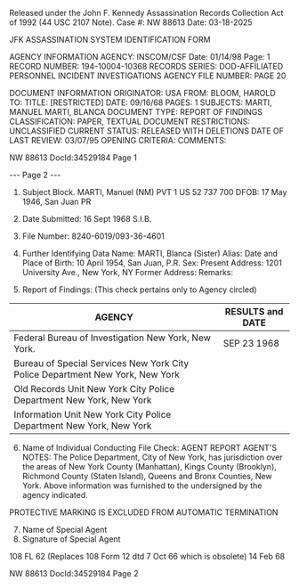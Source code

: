 Released under the John F. Kennedy
Assassination Records Collection Act of
1992 (44 USC 2107 Note). Case #: NW 88613
Date: 03-18-2025

JFK ASSASSINATION SYSTEM
IDENTIFICATION FORM

AGENCY INFORMATION
AGENCY: INSCOM/CSF
Date: 01/14/98
Page: 1
RECORD NUMBER: 194-10004-10368
RECORDS SERIES: DOD-AFFILIATED PERSONNEL INCIDENT INVESTIGATIONS
AGENCY FILE NUMBER: PAGE 20

DOCUMENT INFORMATION
ORIGINATOR: USA
FROM: BLOOM, HAROLD
TO:
TITLE: [RESTRICTED]
DATE: 09/16/68
PAGES: 1
SUBJECTS:
MARTI, MANUEL
MARTI, BLANCA
DOCUMENT TYPE: REPORT OF FINDINGS
CLASSIFICATION: PAPER, TEXTUAL DOCUMENT
RESTRICTIONS: UNCLASSIFIED
CURRENT STATUS: RELEASED WITH DELETIONS
DATE OF LAST REVIEW: 03/07/95
OPENING CRITERIA:
COMMENTS:

NW 88613 DocId:34529184 Page 1

--- Page 2 ---

1. Subject Block.
MARTI, Manuel (NM)
PVT 1 US 52 737 700
DFOB: 17 May 1946, San Juan PR

2. Date Submitted: 16 Sept 1968
S.I.B.

3. File Number: 8240-6019/093-36-4601

4. Further Identifying Data
Name: MARTI, Blanca (Sister)
Alias:
Date and Place of Birth: 10 April 1954, San Juan, P.R.
Sex:
Present Address: 1201 University Ave., New York, NY
Former Address:
Remarks:

5. Report of Findings: (This check pertains only to Agency circled)

| AGENCY                                        | RESULTS and DATE |
| --------------------------------------------- | ---------------- |
| Federal Bureau of Investigation New York, New York. | SEP 23 1968      |
| Bureau of Special Services New York City Police Department New York, New York |                    |
| Old Records Unit New York City Police Department New York, New York |                    |
| Information Unit New York City Police Department New York, New York |                    |

6. Name of Individual Conducting File Check: AGENT REPORT
AGENT'S NOTES: The Police Department, City of New York, has jurisdiction over the areas of New York County (Manhattan), Kings County (Brooklyn), Richmond County (Staten Island), Queens and Bronx Counties, New York. Above information was furnished to the undersigned by the agency indicated.

PROTECTIVE MARKING IS EXCLUDED FROM AUTOMATIC TERMINATION

7. Name of Special Agent
8. Signature of Special Agent

108 FL 62 (Replaces 108 Form 12 dtd 7 Oct 66 which is obsolete)
14 Feb 68

NW 88613 DocId:34529184 Page 2
